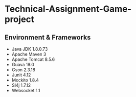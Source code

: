 

# Technical-Assignment-Game-project

## Environment & Frameworks

- Java JDK 1.8.0.73
- Apache Maven 3
- Apache Tomcat 8.5.6
- Guava 18.0
- Gson 2.3.18
- Junit 4.12
- Mockito 1.8.4
- Sl4j 1.7.12
- Websocket 1.1
